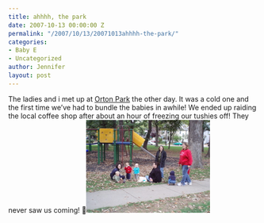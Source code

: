 ```yaml
---
title: ahhhh, the park
date: 2007-10-13 00:00:00 Z
permalink: "/2007/10/13/20071013ahhhh-the-park/"
categories:
- Baby E
- Uncategorized
author: Jennifer
layout: post
---
```


The ladies and i met up at [Orton Park](http://www.flickr.com/photos/jenniferandJennifers_photos/ "Orton Park") the other day. It was a cold one and the first time we&#8217;ve had to bundle the babies in awhile! We ended up raiding the local coffee shop after about an hour of freezing our tushies off! They never saw us coming! 🙂<img id="image192" alt="pa110063.jpg" src="/assets/images/ahhhh-the-park/1192284976000-missing.jpg" />
